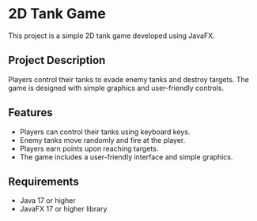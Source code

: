 # 2D Tank Game

This project is a simple 2D tank game developed using JavaFX.

## Project Description

Players control their tanks to evade enemy tanks and destroy targets. The game is designed with simple graphics and user-friendly controls.

## Features

- Players can control their tanks using keyboard keys.
- Enemy tanks move randomly and fire at the player.
- Players earn points upon reaching targets.
- The game includes a user-friendly interface and simple graphics.

## Requirements

- Java 17 or higher
- JavaFX 17 or higher library
